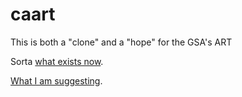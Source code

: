 # caart
This is both a "clone" and a "hope" for the GSA's ART

Sorta [what exists now](procurement_form.html).

[What I am suggesting](procurement_form_enhanced.html). 
